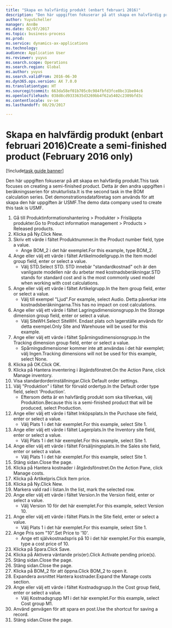 ```yaml
--- 
title: "Skapa en halvfärdig produkt (enbart februari 2016)"
description: "Den här uppgiften fokuserar på att skapa en halvfärdig produkt."
author: YuyuScheller
manager: AnnBe
ms.date: 02/07/2017
ms.topic: business-process
ms.prod: 
ms.service: dynamics-ax-applications
ms.technology: 
audience: Application User
ms.reviewer: yuyus
ms.search.scope: Operations
ms.search.region: Global
ms.author: yuyus
ms.search.validFrom: 2016-06-30
ms.dyn365.ops.version: AX 7.0.0
ms.translationtype: HT
ms.sourcegitcommit: 663da58ef01b705c0c984fbfd3fce8bc31be04c6
ms.openlocfilehash: 038d8cd9333635d3269bb4f62a5402c2309bfd3c
ms.contentlocale: sv-se
ms.lasthandoff: 08/29/2017

---
```

# <a name="create-a-semi-finished-product-february-2016-only"></a><span data-ttu-id="d78a1-103">Skapa en halvfärdig produkt (enbart februari 2016)</span><span class="sxs-lookup"><span data-stu-id="d78a1-103">Create a semi-finished product (February 2016 only)</span></span>

[!include[task guide banner](../../includes/task-guide-banner.md)]

<span data-ttu-id="d78a1-104">Den här uppgiften fokuserar på att skapa en halvfärdig produkt.</span><span class="sxs-lookup"><span data-stu-id="d78a1-104">This task focuses on creating a semi-finished product.</span></span> <span data-ttu-id="d78a1-105">Detta är den andra uppgiften i beräkningsserien för strukturlista.</span><span class="sxs-lookup"><span data-stu-id="d78a1-105">It is the second task in the BOM calculation series.</span></span> <span data-ttu-id="d78a1-106">Det demonstrationsdataföretag som används för att skapa den här uppgiften är USMF.</span><span class="sxs-lookup"><span data-stu-id="d78a1-106">The demo data company used to create this task is USMF.</span></span>

1. <span data-ttu-id="d78a1-107">Gå till Produktinformationshantering > Produkter > Frisläppta produkter.</span><span class="sxs-lookup"><span data-stu-id="d78a1-107">Go to Product information management > Products > Released products.</span></span>
2. <span data-ttu-id="d78a1-108">Klicka på Ny.</span><span class="sxs-lookup"><span data-stu-id="d78a1-108">Click New.</span></span>
3. <span data-ttu-id="d78a1-109">Skriv ett värde i fältet Produktnummer.</span><span class="sxs-lookup"><span data-stu-id="d78a1-109">In the Product number field, type a value.</span></span>
    * <span data-ttu-id="d78a1-110">Ange BOM_2 i det här exemplet.</span><span class="sxs-lookup"><span data-stu-id="d78a1-110">For this example, type BOM_2.</span></span>  
4. <span data-ttu-id="d78a1-111">Ange eller välj ett värde i fältet Artikelmodellgrupp.</span><span class="sxs-lookup"><span data-stu-id="d78a1-111">In the Item model group field, enter or select a value.</span></span>
    * <span data-ttu-id="d78a1-112">Välj STD.</span><span class="sxs-lookup"><span data-stu-id="d78a1-112">Select STD.</span></span> <span data-ttu-id="d78a1-113">STD innebär "standardkostnad" och är den vanligaste modellen när du arbetar med kostnadsberäkningar.</span><span class="sxs-lookup"><span data-stu-id="d78a1-113">STD stands for standard cost and is the most commonly used model when working with cost calculations.</span></span>  
5. <span data-ttu-id="d78a1-114">Ange eller välj ett värde i fältet Artikelgrupp.</span><span class="sxs-lookup"><span data-stu-id="d78a1-114">In the Item group field, enter or select a value.</span></span>
    * <span data-ttu-id="d78a1-115">Välj till exempel "Ljud".</span><span class="sxs-lookup"><span data-stu-id="d78a1-115">For example, select Audio.</span></span> <span data-ttu-id="d78a1-116">Detta påverkar inte kostnadsberäkningarna.</span><span class="sxs-lookup"><span data-stu-id="d78a1-116">This has no impact on cost calculations.</span></span>  
6. <span data-ttu-id="d78a1-117">Ange eller välj ett värde i fältet Lagringsdimensionsgrupp.</span><span class="sxs-lookup"><span data-stu-id="d78a1-117">In the Storage dimension group field, enter or select a value.</span></span>
    * <span data-ttu-id="d78a1-118">Välj SiteWH.</span><span class="sxs-lookup"><span data-stu-id="d78a1-118">Select SiteWH.</span></span> <span data-ttu-id="d78a1-119">Endast plats och lagerställe används för detta exempel.</span><span class="sxs-lookup"><span data-stu-id="d78a1-119">Only Site and Warehouse will be used for this example.</span></span>  
7. <span data-ttu-id="d78a1-120">Ange eller välj ett värde i fältet Spårningsdimensionsgrupp.</span><span class="sxs-lookup"><span data-stu-id="d78a1-120">In the Tracking dimension group field, enter or select a value.</span></span>
    * <span data-ttu-id="d78a1-121">Spårningsdimensioner kommer inte att användas i det här exemplet; välj Ingen.</span><span class="sxs-lookup"><span data-stu-id="d78a1-121">Tracking dimensions will not be used for this example, select None.</span></span>  
8. <span data-ttu-id="d78a1-122">Klicka på OK.</span><span class="sxs-lookup"><span data-stu-id="d78a1-122">Click OK.</span></span>
9. <span data-ttu-id="d78a1-123">Klicka på Hantera inventering i åtgärdsfönstret.</span><span class="sxs-lookup"><span data-stu-id="d78a1-123">On the Action Pane, click Manage inventory.</span></span>
10. <span data-ttu-id="d78a1-124">Visa standardorderinställningar.</span><span class="sxs-lookup"><span data-stu-id="d78a1-124">Click Default order settings.</span></span>
11. <span data-ttu-id="d78a1-125">Välj "Produktion" i fältet för förvald ordertyp.</span><span class="sxs-lookup"><span data-stu-id="d78a1-125">In the Default order type field, select 'Production'.</span></span>
    * <span data-ttu-id="d78a1-126">Eftersom detta är en halvfärdig produkt som ska tillverkas, välj Produktion.</span><span class="sxs-lookup"><span data-stu-id="d78a1-126">Because this is a semi-finished product that will be produced, select Production.</span></span>  
12. <span data-ttu-id="d78a1-127">Ange eller välj ett värde i fältet Inköpsplats.</span><span class="sxs-lookup"><span data-stu-id="d78a1-127">In the Purchase site field, enter or select a value.</span></span>
    * <span data-ttu-id="d78a1-128">Välj Plats 1 i det här exemplet.</span><span class="sxs-lookup"><span data-stu-id="d78a1-128">For this example, select Site 1.</span></span>  
13. <span data-ttu-id="d78a1-129">Ange eller välj ett värde i fältet Lagerplats.</span><span class="sxs-lookup"><span data-stu-id="d78a1-129">In the Inventory site field, enter or select a value.</span></span>
    * <span data-ttu-id="d78a1-130">Välj Plats 1 i det här exemplet.</span><span class="sxs-lookup"><span data-stu-id="d78a1-130">For this example, select Site 1.</span></span>  
14. <span data-ttu-id="d78a1-131">Ange eller välj ett värde i fältet Försäljningsplats.</span><span class="sxs-lookup"><span data-stu-id="d78a1-131">In the Sales site field, enter or select a value.</span></span>
    * <span data-ttu-id="d78a1-132">Välj Plats 1 i det här exemplet.</span><span class="sxs-lookup"><span data-stu-id="d78a1-132">For this example, select Site 1.</span></span>  
15. <span data-ttu-id="d78a1-133">Stäng sidan.</span><span class="sxs-lookup"><span data-stu-id="d78a1-133">Close the page.</span></span>
16. <span data-ttu-id="d78a1-134">Klicka på Hantera kostnader i åtgärdsfönstret.</span><span class="sxs-lookup"><span data-stu-id="d78a1-134">On the Action Pane, click Manage costs.</span></span>
17. <span data-ttu-id="d78a1-135">Klicka på Artikelpris.</span><span class="sxs-lookup"><span data-stu-id="d78a1-135">Click Item price.</span></span>
18. <span data-ttu-id="d78a1-136">Klicka på Ny.</span><span class="sxs-lookup"><span data-stu-id="d78a1-136">Click New.</span></span>
19. <span data-ttu-id="d78a1-137">Markera vald rad i listan.</span><span class="sxs-lookup"><span data-stu-id="d78a1-137">In the list, mark the selected row.</span></span>
20. <span data-ttu-id="d78a1-138">Ange eller välj ett värde i fältet Version.</span><span class="sxs-lookup"><span data-stu-id="d78a1-138">In the Version field, enter or select a value.</span></span>
    * <span data-ttu-id="d78a1-139">Välj Version 10 för det här exemplet.</span><span class="sxs-lookup"><span data-stu-id="d78a1-139">For this example, select Version 10.</span></span>  
21. <span data-ttu-id="d78a1-140">Ange eller välj ett värde i fältet Plats.</span><span class="sxs-lookup"><span data-stu-id="d78a1-140">In the Site field, enter or select a value.</span></span>
    * <span data-ttu-id="d78a1-141">Välj Plats 1 i det här exemplet.</span><span class="sxs-lookup"><span data-stu-id="d78a1-141">For this example, select Site 1.</span></span>  
22. <span data-ttu-id="d78a1-142">Ange Pris som "10".</span><span class="sxs-lookup"><span data-stu-id="d78a1-142">Set Price to '10'.</span></span>
    * <span data-ttu-id="d78a1-143">Ange ett självkostnadspris på 10 i det här exemplet.</span><span class="sxs-lookup"><span data-stu-id="d78a1-143">For this example, type a cost price of 10.</span></span>  
23. <span data-ttu-id="d78a1-144">Klicka på Spara.</span><span class="sxs-lookup"><span data-stu-id="d78a1-144">Click Save.</span></span>
24. <span data-ttu-id="d78a1-145">Klicka på Aktivera väntande pris(er).</span><span class="sxs-lookup"><span data-stu-id="d78a1-145">Click Activate pending price(s).</span></span>
25. <span data-ttu-id="d78a1-146">Stäng sidan.</span><span class="sxs-lookup"><span data-stu-id="d78a1-146">Close the page.</span></span>
26. <span data-ttu-id="d78a1-147">Stäng sidan.</span><span class="sxs-lookup"><span data-stu-id="d78a1-147">Close the page.</span></span>
27. <span data-ttu-id="d78a1-148">Klicka på BOM_2 för att öppna.</span><span class="sxs-lookup"><span data-stu-id="d78a1-148">Click BOM_2 to open it.</span></span>
28. <span data-ttu-id="d78a1-149">Expandera avsnittet Hantera kostnader.</span><span class="sxs-lookup"><span data-stu-id="d78a1-149">Expand the Manage costs section.</span></span>
29. <span data-ttu-id="d78a1-150">Ange eller välj ett värde i fältet Kostnadsgrupp.</span><span class="sxs-lookup"><span data-stu-id="d78a1-150">In the Cost group field, enter or select a value.</span></span>
    * <span data-ttu-id="d78a1-151">Välj Kostnadsgrupp M1 i det här exemplet.</span><span class="sxs-lookup"><span data-stu-id="d78a1-151">For this example, select Cost group M1.</span></span>  
30. <span data-ttu-id="d78a1-152">Använd genvägen för att spara en post.</span><span class="sxs-lookup"><span data-stu-id="d78a1-152">Use the shortcut for saving a record.</span></span>
31. <span data-ttu-id="d78a1-153">Stäng sidan.</span><span class="sxs-lookup"><span data-stu-id="d78a1-153">Close the page.</span></span>


